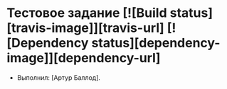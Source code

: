 ﻿# Тестовое задание [![Build status][travis-image]][travis-url] [![Dependency status][dependency-image]][dependency-url]

* Выполнил: [Артур Баллод].
